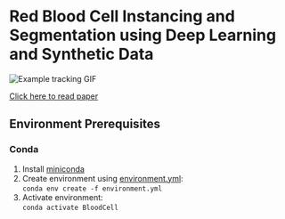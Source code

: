 # Red Blood Cell Instancing and Segmentation using Deep Learning and Synthetic Data

![Example tracking GIF](examples/presentation_no_gauss_tracking.gif)

[Click here to read paper](https://doi.org/10.1016/j.isci.2023.108542)

## Environment Prerequisites
### Conda
1. Install [miniconda](https://docs.conda.io/en/latest/miniconda.html)
2. Create environment using [environment.yml](environment.yml):<br>
```conda env create -f environment.yml```
3. Activate environment:<br>
```conda activate BloodCell```
